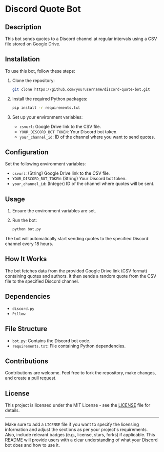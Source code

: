 # Discord Quote Bot

## Description
This bot sends quotes to a Discord channel at regular intervals using a CSV file stored on Google Drive.

## Installation
To use this bot, follow these steps:

1. Clone the repository:

    ```bash
    git clone https://github.com/yourusername/discord-quote-bot.git
    ```

2. Install the required Python packages:

    ```bash
    pip install -r requirements.txt
    ```

3. Set up your environment variables:
    - `csvurl`: Google Drive link to the CSV file.
    - `YOUR_DISCORD_BOT_TOKEN`: Your Discord bot token.
    - `your_channel_id`: ID of the channel where you want to send quotes.

## Configuration
Set the following environment variables:

- `csvurl`: (String) Google Drive link to the CSV file.
- `YOUR_DISCORD_BOT_TOKEN`: (String) Your Discord bot token.
- `your_channel_id`: (Integer) ID of the channel where quotes will be sent.

## Usage
1. Ensure the environment variables are set.
2. Run the bot:

    ```bash
    python bot.py
    ```

The bot will automatically start sending quotes to the specified Discord channel every 18 hours.

## How It Works
The bot fetches data from the provided Google Drive link (CSV format) containing quotes and authors. It then sends a random quote from the CSV file to the specified Discord channel.

## Dependencies
- `discord.py`
- `Pillow`

## File Structure
- `bot.py`: Contains the Discord bot code.
- `requirements.txt`: File containing Python dependencies.

## Contributions
Contributions are welcome. Feel free to fork the repository, make changes, and create a pull request.

## License
This project is licensed under the MIT License - see the [LICENSE](LICENSE) file for details.

---

Make sure to add a `LICENSE` file if you want to specify the licensing information and adjust the sections as per your project's requirements. Also, include relevant badges (e.g., license, stars, forks) if applicable. This README will provide users with a clear understanding of what your Discord bot does and how to use it.
